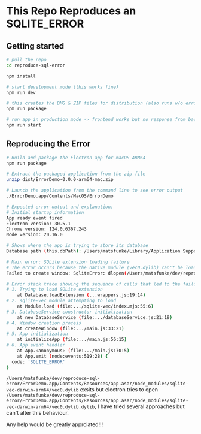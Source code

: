 # This Repo Reproduces an SQLITE_ERROR

## Getting started

```sh
# pull the repo
cd reproduce-sql-error

npm install

# start development mode (this works fine)
npm run dev

# this creates the DMG & ZIP files for distribution (also runs w/o errors)
npm run package

# run app in production mode -> frontend works but no response from backend
npm run start
```

## Reproducing the Error

```sh
# Build and package the Electron app for macOS ARM64
npm run package

# Extract the packaged application from the zip file
unzip dist/ErrorDemo-0.0.0-arm64-mac.zip

# Launch the application from the command line to see error output
./ErrorDemo.app/Contents/MacOS/ErrorDemo

# Expected error output and explanation:
# Initial startup information
App ready event fired
Electron version: 30.5.1
Chrome version: 124.0.6367.243
Node version: 20.16.0

# Shows where the app is trying to store its database
Database path (this.dbPath): /Users/matsfunke/Library/Application Support/reproduce-sql-error/data/demo.db

# Main error: SQLite extension loading failure
# The error occurs because the native module (vec0.dylib) can't be loaded from the asar archive
Failed to create window: SqliteError: dlopen(/Users/matsfunke/dev/reproduce-sql-error/ErrorDemo.app/Contents/Resources/app.asar/node_modules/sqlite-vec-darwin-arm64/vec0.dylib.dylib, 0x000A): tried: '/Users/matsfunke/dev/reproduce-sql-error/ErrorDemo.app/Contents/Resources/app.asar/node_modules/sqlite-vec-darwin-arm64/vec0.dylib.dylib' (errno=20)...

# Error stack trace showing the sequence of calls that led to the failure:
# 1. Trying to load SQLite extension
    at Database.loadExtension (...wrappers.js:19:14)
# 2. sqlite-vec module attempting to load
    at Module.load (file:.../sqlite-vec/index.mjs:55:6)
# 3. DatabaseService constructor initialization
    at new DatabaseService (file:.../databaseService.js:21:19)
# 4. Window creation process
    at createWindow (file:.../main.js:33:21)
# 5. App initialization
    at initializeApp (file:.../main.js:56:15)
# 6. App event handler
    at App.<anonymous> (file:.../main.js:70:5)
    at App.emit (node:events:519:28) {
  code: 'SQLITE_ERROR'
}
```

`/Users/matsfunke/dev/reproduce-sql-error/ErrorDemo.app/Contents/Resources/app.asar/node_modules/sqlite-vec-darwin-arm64/vec0.dylib` exsits but electron tries to open `/Users/matsfunke/dev/reproduce-sql-error/ErrorDemo.app/Contents/Resources/app.asar/node_modules/sqlite-vec-darwin-arm64/vec0.dylib.dylib`, I have tried several approaches but can't alter this behaviour.


Any help would be greatly apprciated!!!
